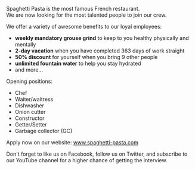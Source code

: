 Spaghetti Pasta is the most famous French restaurant.  
We are now looking for the most talented people to join our crew. 


We offer a variety of awesome benefits to our loyal employees: 
- **weekly mandatory grouse grind** to keep to you healthy physically and mentally 
- **2-day vacation** when you have completed 363 days of work straight
- **50% discount** for yourself when you bring 9 other people
- **unlimited fountain water** to help you stay hydrated
- and more...


Opening positions:
- Chef
- Waiter/waitress
- Dishwasher
- Onion cutter
- Constructor
- Getter/Setter
- Garbage collector (GC)


Apply now on our website: www.spaghetti-pasta.com

Don't forget to like us on Facebook, follow us on Twitter, and subscribe to our 
YouTube channel for a higher chance of getting the interview.